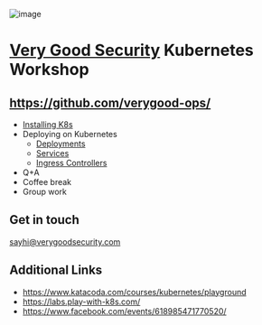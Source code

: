![image](https://user-images.githubusercontent.com/252280/40985260-697678ea-68ec-11e8-921b-5674a54f470c.png)

# [Very Good Security](https://www.verygoodsecurity.com/?utm_source=k8s) Kubernetes Workshop

## https://github.com/verygood-ops/

* [Installing K8s](https://github.com/verygood-ops/kubernetes-workshop/tree/master/01-Install)
* Deploying on Kubernetes
  * [Deployments](https://github.com/verygood-ops/kubernetes-workshop/tree/master/02-Deployment)
  * [Services](https://github.com/verygood-ops/kubernetes-workshop/tree/master/03-Service)
  * [Ingress Controllers](https://github.com/verygood-ops/kubernetes-workshop/tree/master/04-Ingress)
* Q+A
* Coffee break
* Group work
  
## Get in touch

sayhi@verygoodsecurity.com

## Additional Links

- https://www.katacoda.com/courses/kubernetes/playground
- https://labs.play-with-k8s.com/
- https://www.facebook.com/events/618985471770520/
